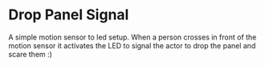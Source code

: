Drop Panel Signal
===

A simple motion sensor to led setup. When a person crosses in front of the motion sensor it activates
the LED to signal the actor to drop the panel and scare them :)
